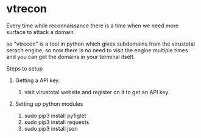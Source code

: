 # vtrecon

Every time while reconnaissance there is a time when we need more surface to attack a domain.

so "vtrecon" is a tool in python which gives subdomains from the virustotal serach engine, so now there is no need to visit the engine multiple times and you can get the domains in your terminal itself.


Steps to setup
1. Getting a API key.
    1. visit virustotal website and register on it to get an API key.

2. Setting up python modules
   1. sudo pip3 install pyfiglet
   2. sudo pip3 install requests
   3. sudo pip3 install json
